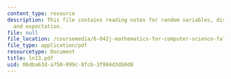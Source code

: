 ```yaml
---
content_type: resource
description: This file contains reading notes for random variables, distributions
  and expectation.
file: null
file_location: /coursemedia/6-042j-mathematics-for-computer-science-fall-2005/06dba63da750099c8fcb3f994d3db0d8_ln13.pdf
file_type: application/pdf
resourcetype: Document
title: ln13.pdf
uid: 06dba63d-a750-099c-8fcb-3f994d3db0d8
---
```

